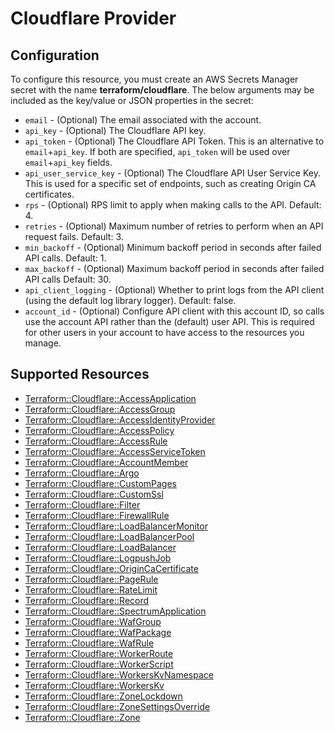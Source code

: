 # Cloudflare Provider

## Configuration

To configure this resource, you must create an AWS Secrets Manager secret with the name **terraform/cloudflare**. The below arguments may be included as the key/value or JSON properties in the secret:

* `email` - (Optional) The email associated with the account.
* `api_key` - (Optional) The Cloudflare API key.
* `api_token` - (Optional) The Cloudflare API Token. This is an
  alternative to `email`+`api_key`. If both are specified, `api_token` will be
  used over `email`+`api_key` fields.
* `api_user_service_key` - (Optional) The Cloudflare API User Service Key. 
  This is used for a specific set of endpoints, such as creating Origin CA certificates.
* `rps` - (Optional) RPS limit to apply when making calls to the API. Default: 4.
* `retries` - (Optional) Maximum number of retries to perform when an API request fails. Default: 3.
* `min_backoff` - (Optional) Minimum backoff period in seconds after failed API calls. Default: 1.
* `max_backoff` - (Optional) Maximum backoff period in seconds after failed API calls Default: 30.
* `api_client_logging` - (Optional) Whether to print logs from the API client (using the default log library logger). Default: false.
* `account_id` - (Optional) Configure API client with this account ID, so calls use the account API rather than the (default) user API.
  This is required for other users in your account to have access to the resources you manage.


## Supported Resources

* [Terraform::Cloudflare::AccessApplication](../resources/cloudflare/Terraform-Cloudflare-AccessApplication/docs/README.md)
* [Terraform::Cloudflare::AccessGroup](../resources/cloudflare/Terraform-Cloudflare-AccessGroup/docs/README.md)
* [Terraform::Cloudflare::AccessIdentityProvider](../resources/cloudflare/Terraform-Cloudflare-AccessIdentityProvider/docs/README.md)
* [Terraform::Cloudflare::AccessPolicy](../resources/cloudflare/Terraform-Cloudflare-AccessPolicy/docs/README.md)
* [Terraform::Cloudflare::AccessRule](../resources/cloudflare/Terraform-Cloudflare-AccessRule/docs/README.md)
* [Terraform::Cloudflare::AccessServiceToken](../resources/cloudflare/Terraform-Cloudflare-AccessServiceToken/docs/README.md)
* [Terraform::Cloudflare::AccountMember](../resources/cloudflare/Terraform-Cloudflare-AccountMember/docs/README.md)
* [Terraform::Cloudflare::Argo](../resources/cloudflare/Terraform-Cloudflare-Argo/docs/README.md)
* [Terraform::Cloudflare::CustomPages](../resources/cloudflare/Terraform-Cloudflare-CustomPages/docs/README.md)
* [Terraform::Cloudflare::CustomSsl](../resources/cloudflare/Terraform-Cloudflare-CustomSsl/docs/README.md)
* [Terraform::Cloudflare::Filter](../resources/cloudflare/Terraform-Cloudflare-Filter/docs/README.md)
* [Terraform::Cloudflare::FirewallRule](../resources/cloudflare/Terraform-Cloudflare-FirewallRule/docs/README.md)
* [Terraform::Cloudflare::LoadBalancerMonitor](../resources/cloudflare/Terraform-Cloudflare-LoadBalancerMonitor/docs/README.md)
* [Terraform::Cloudflare::LoadBalancerPool](../resources/cloudflare/Terraform-Cloudflare-LoadBalancerPool/docs/README.md)
* [Terraform::Cloudflare::LoadBalancer](../resources/cloudflare/Terraform-Cloudflare-LoadBalancer/docs/README.md)
* [Terraform::Cloudflare::LogpushJob](../resources/cloudflare/Terraform-Cloudflare-LogpushJob/docs/README.md)
* [Terraform::Cloudflare::OriginCaCertificate](../resources/cloudflare/Terraform-Cloudflare-OriginCaCertificate/docs/README.md)
* [Terraform::Cloudflare::PageRule](../resources/cloudflare/Terraform-Cloudflare-PageRule/docs/README.md)
* [Terraform::Cloudflare::RateLimit](../resources/cloudflare/Terraform-Cloudflare-RateLimit/docs/README.md)
* [Terraform::Cloudflare::Record](../resources/cloudflare/Terraform-Cloudflare-Record/docs/README.md)
* [Terraform::Cloudflare::SpectrumApplication](../resources/cloudflare/Terraform-Cloudflare-SpectrumApplication/docs/README.md)
* [Terraform::Cloudflare::WafGroup](../resources/cloudflare/Terraform-Cloudflare-WafGroup/docs/README.md)
* [Terraform::Cloudflare::WafPackage](../resources/cloudflare/Terraform-Cloudflare-WafPackage/docs/README.md)
* [Terraform::Cloudflare::WafRule](../resources/cloudflare/Terraform-Cloudflare-WafRule/docs/README.md)
* [Terraform::Cloudflare::WorkerRoute](../resources/cloudflare/Terraform-Cloudflare-WorkerRoute/docs/README.md)
* [Terraform::Cloudflare::WorkerScript](../resources/cloudflare/Terraform-Cloudflare-WorkerScript/docs/README.md)
* [Terraform::Cloudflare::WorkersKvNamespace](../resources/cloudflare/Terraform-Cloudflare-WorkersKvNamespace/docs/README.md)
* [Terraform::Cloudflare::WorkersKv](../resources/cloudflare/Terraform-Cloudflare-WorkersKv/docs/README.md)
* [Terraform::Cloudflare::ZoneLockdown](../resources/cloudflare/Terraform-Cloudflare-ZoneLockdown/docs/README.md)
* [Terraform::Cloudflare::ZoneSettingsOverride](../resources/cloudflare/Terraform-Cloudflare-ZoneSettingsOverride/docs/README.md)
* [Terraform::Cloudflare::Zone](../resources/cloudflare/Terraform-Cloudflare-Zone/docs/README.md)